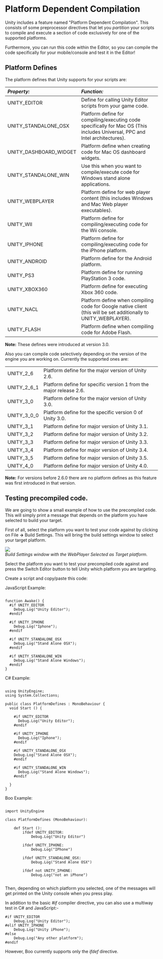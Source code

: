 Platform Dependent Compilation
==============================


Unity includes a feature named "Platform Dependent Compilation". This consists of some preprocessor directives that let you _partition_ your scripts to compile and execute a section of code exclusively for one of the supported platforms.

Furthermore, you can run this code within the Editor, so you can compile the code specifically for your mobile/console and test it in the Editor!

Platform Defines
----------------

The platform defines that Unity supports for your scripts are:


|**_Property:_** |**_Function:_** |
|:---|:---|
|<span class=component>UNITY_EDITOR</span> |Define for calling Unity Editor scripts from your game code.|
|<span class=component>UNITY_STANDALONE_OSX</span> |Platform define for compiling/executing code specifically for Mac OS (This includes Universal, PPC and Intel architectures).|
|<span class=component>UNITY_DASHBOARD_WIDGET</span> |Platform define when creating code for Mac OS dashboard widgets.|
|<span class=component>UNITY_STANDALONE_WIN</span> |Use this when you want to compile/execute code for Windows stand alone applications.|
|<span class=component>UNITY_WEBPLAYER</span> |Platform define for web player content (this includes Windows and Mac Web player executables).|
|<span class=component>UNITY_WII</span> |Platform define for compiling/executing code for the Wii console.|
|<span class=component>UNITY_IPHONE</span> |Platform define for compiling/executing code for the iPhone platform.|
|<span class=component>UNITY_ANDROID</span> |Platform define for the Android platform.|
|<span class=component>UNITY_PS3</span> |Platform define for running PlayStation 3 code.|
|<span class=component>UNITY_XBOX360</span> |Platform define for executing Xbox 360 code.|
|<span class=component>UNITY_NACL</span> |Platform define when compiling code for Google native client (this will be set additionally to <span class=component>UNITY_WEBPLAYER</span>).
|<span class=component>UNITY_FLASH</span> |Platform define when compiling code for Adobe Flash. 

__Note:__ These defines were introduced at version 3.0.

Also you can compile code selectively depending on the version of the engine you are working on. Currently the supported ones are:


|    |    |
|:---|:---|
|<span class=component>UNITY_2_6</span> |Platform define for the major version of Unity 2.6.|
|<span class=component>UNITY_2_6_1</span> |Platform define for specific version 1 from the major release 2.6.|
|<span class=component>UNITY_3_0</span> |Platform define for the major version of Unity 3.0.|
|<span class=component>UNITY_3_0_0</span> |Platform define for the specific version 0 of Unity 3.0.|
|<span class=component>UNITY_3_1</span> |Platform define for major version of Unity 3.1.|
|<span class=component>UNITY_3_2</span> |Platform define for major version of Unity 3.2.|
|<span class=component>UNITY_3_3</span> |Platform define for major version of Unity 3.3.|
|<span class=component>UNITY_3_4</span> |Platform define for major version of Unity 3.4.|
|<span class=component>UNITY_3_5</span> |Platform define for major version of Unity 3.5.|
|<span class=component>UNITY_4_0</span> |Platform define for major version of Unity 4.0.|

__Note:__ For versions before 2.6.0 there are no platform defines as this feature was first introduced in that version.

Testing precompiled code.
-------------------------


We are going to show a small example of how to use the precompiled code. This will simply print a message that depends on the platform you have selected to build your target.

First of all, select the platform you want to test your code against by clicking on <span class=menu>File __->__ Build Settings</span>. This will bring the build settings window to select your target platform.


![](http://docwiki.hq.unity3d.com/uploads/Main/BuildSettings.png)  
_Build Settings window with the WebPlayer Selected as Target platform._

Select the platform you want to test your precompiled code against and press the <span class=menu>Switch Editor</span> button to tell Unity which platform you are targeting.

Create a script and copy/paste this code:

JavaScript Example:
````

function Awake() {
  #if UNITY_EDITOR
    Debug.Log("Unity Editor");
  #endif
	
  #if UNITY_IPHONE
    Debug.Log("Iphone");
  #endif

  #if UNITY_STANDALONE_OSX
    Debug.Log("Stand Alone OSX");
  #endif

  #if UNITY_STANDALONE_WIN
    Debug.Log("Stand Alone Windows");
  #endif	
}

````

C# Example:

````

using UnityEngine;
using System.Collections;

public class PlatformDefines : MonoBehaviour {
  void Start () {

    #if UNITY_EDITOR
      Debug.Log("Unity Editor");
    #endif
    
    #if UNITY_IPHONE
      Debug.Log("Iphone");
    #endif

    #if UNITY_STANDALONE_OSX
	Debug.Log("Stand Alone OSX");
    #endif

    #if UNITY_STANDALONE_WIN
      Debug.Log("Stand Alone Windows");
    #endif

  }			   
}

````
Boo Example:

````

import UnityEngine

class PlatformDefines (MonoBehaviour): 

	def Start ():
		ifdef UNITY_EDITOR:
			Debug.Log("Unity Editor")

		ifdef UNITY_IPHONE:
			Debug.Log("IPhone")

		ifdef UNITY_STANDALONE_OSX:
			Debug.Log("Stand Alone OSX")

		ifdef not UNITY_IPHONE:
			Debug.Log("not an iPhone")


````
Then, depending on which platform you selected, one of the messages will get printed on the Unity console when you press play.

In addition to the basic _#if_ compiler directive, you can also use a multiway test in C# and JavaScript:-

````
#if UNITY_EDITOR
    Debug.Log("Unity Editor");
#elif UNITY_IPHONE
    Debug.Log("Unity iPhone");
#else
    Debug.Log("Any other platform");
#endif
````

However, Boo currently supports only the _ifdef_ directive.
